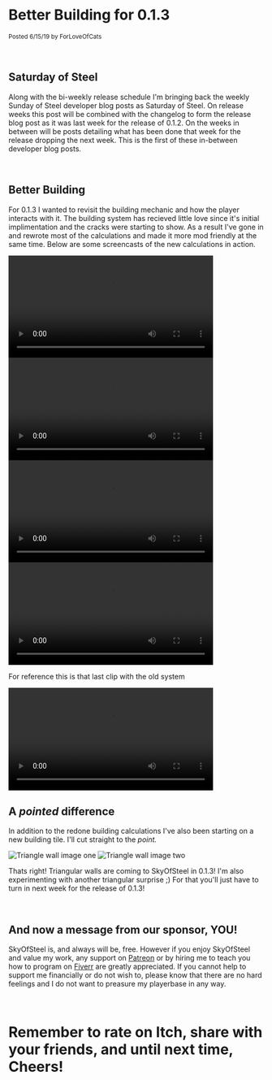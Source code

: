 
# Better Building for 0.1.3
<sup>Posted 6/15/19 by ForLoveOfCats</sup>


<br>


## Saturday of Steel
Along with the bi-weekly release schedule I'm bringing back the weekly Sunday of
Steel developer blog posts as Saturday of Steel. On release weeks this post will
be combined with the changelog to form the release blog post as it was last week
for the release of 0.1.2. On the weeks in between will be posts detailing what
has been done that week for the release dropping the next week. This is the
first of these in-between developer blog posts.


<br>


## Better Building

For 0.1.3 I wanted to revisit the building mechanic and how the player interacts
with it. The building system has recieved little love since it's initial
implimentation and the cracks were starting to show. As a result I've gone in
and rewrote most of the calculations and made it more mod friendly at the same
time. Below are some screencasts of the new calculations in action.


<video width="80%" controls>
<source src="BetterBuilding/wall.m4v" type="video/mp4">
Your browser does not support the video tag.
</video>

<br>

<video width="80%" controls>
<source src="BetterBuilding/platform_on_wall.m4v" type="video/mp4">
Your browser does not support the video tag.
</video>

<br>

<video width="80%" controls>
<source src="BetterBuilding/slope_on_wall.m4v" type="video/mp4">
Your browser does not support the video tag.
</video>

<br>

<video width="80%" controls>
<source src="BetterBuilding/hole_in_ground.m4v" type="video/mp4">
Your browser does not support the video tag.
</video>


For reference this is that last clip with the old system

<video width="80%" controls>
<source src="BetterBuilding/old_hole.mp4" type="video/mp4">
Your browser does not support the video tag.
</video>

<br>


## A *pointed* difference

In addition to the redone building calculations I've also been starting on a new
building tile. I'll cut straight to the *point.*

![Triangle wall image one](BetterBuilding/triangle_wall_1.png)
![Triangle wall image two](BetterBuilding/triangle_wall_2.png)

Thats right! Triangular walls are coming to SkyOfSteel in 0.1.3! I'm also
experimenting with another triangular surprise ;) For that you'll just have to
turn in next week for the release of 0.1.3!


<br>


## And now a message from our sponsor, YOU!
SkyOfSteel is, and always will be, free. However if you enjoy SkyOfSteel and
value my work, any support on [Patreon](https://www.patreon.com/user?u=19556107)
or by hiring me to teach you how to program on
[Fiverr](https://www.fiverr.com/forloveofcats/teach-you-to-program) are greatly
appreciated. If you cannot help to support me financially or do not wish to,
please know that there are no hard feelings and I do not want to preasure my
playerbase in any way.

<br>

# Remember to rate on Itch, share with your friends, and until next time, Cheers!

<br>
<br>
<br>
<br>
